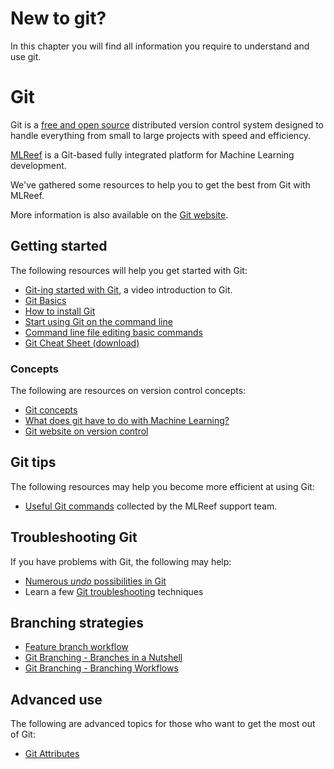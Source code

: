 # New to git?

In this chapter you will find all information you require to understand and use git. 

# Git

Git is a [free and open source](https://git-scm.com/about/free-and-open-source) distributed version control system designed to handle everything from small to large projects with speed and efficiency.

[MLReef](https://about.mlreef.com) is a Git-based fully integrated platform for Machine Learning development. 

We've gathered some resources to help you to get the best from Git with MLReef.

More information is also available on the [Git website](https://git-scm.com).

## Getting started

The following resources will help you get started with Git:

- [Git-ing started with Git](https://www.youtube.com/watch?v=Ce5nz5n41z4), a video introduction to Git.
- [Git Basics](https://git-scm.com/book/en/v2/getting-Started-Git-Basics)
- [How to install Git](git/0-README.md)
- [Start using Git on the command line](1-git/1-start_using_git.md)
- [Command line file editing basic commands](1-git/2-git_command_line.md)
- [Git Cheat Sheet (download)](1-git/git-cheat-sheet.pdf)

### Concepts

The following are resources on version control concepts:

- [Git concepts](1-git/3-mlreef_git_workshop.md#git-concepts)
- [What does git have to do with Machine Learning?](https://about.mlreef.com/blog/versioning-machine-learning-repositories)
- [Git website on version control](https://git-scm.com/book/en/v2/Getting-Started-About-Version-Control)

## Git tips

The following resources may help you become more efficient at using Git:

- [Useful Git commands](1-git/4-useful_git_commands.md) collected by the MLReef support team.

## Troubleshooting Git

If you have problems with Git, the following may help:

- [Numerous _undo_ possibilities in Git](numerous_undo_possibilities_in_git/index.md)
- Learn a few [Git troubleshooting](1-git/5-troubleshooting_git.md) techniques

## Branching strategies

- [Feature branch workflow](1-git/8-feature_branch_workflow.md)
- [Git Branching - Branches in a Nutshell](https://git-scm.com/book/en/v2/Git-Branching-Branches-in-a-Nutshell)
- [Git Branching - Branching Workflows](https://git-scm.com/book/en/v2/Git-Branching-Branching-Workflows)

## Advanced use

The following are advanced topics for those who want to get the most out of Git:

- [Git Attributes](1-git/git_attributes.md)

